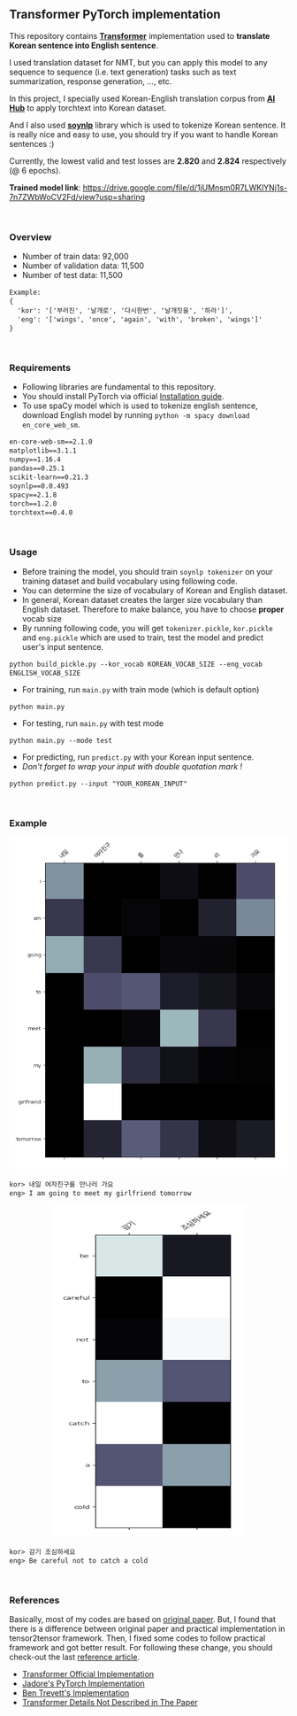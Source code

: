 ## Transformer PyTorch implementation
This repository contains [**Transformer**](https://papers.nips.cc/paper/7181-attention-is-all-you-need.pdf) implementation used to **translate Korean sentence into English sentence**.

I used translation dataset for NMT, but you can apply this model to any sequence to sequence (i.e. text generation) tasks such as text summarization, response generation, ..., etc.

In this project, I specially used Korean-English translation corpus from [**AI Hub**](http://www.aihub.or.kr/) to apply torchtext into Korean dataset. 

And I also used [**soynlp**](https://github.com/lovit/soynlp) library which is used to tokenize Korean sentence. 
It is really nice and easy to use, you should try if you want to handle Korean sentences :)

Currently, the lowest valid and test losses are **2.820** and **2.824** respectively (@ 6 epochs).

**Trained model link**: https://drive.google.com/file/d/1jUMnsm0R7LWKlYNj1s-7n7ZWbWoCV2Fd/view?usp=sharing

<br/>

### Overview
- Number of train data: 92,000
- Number of validation data: 11,500
- Number of test data: 11,500
```
Example: 
{
  'kor': '['부러진', '날개로', '다시한번', '날개짓을', '하라']',
  'eng': '['wings', 'once', 'again', 'with', 'broken', 'wings']'
}
```
<br/>

### Requirements

- Following libraries are fundamental to this repository.
- You should install PyTorch via official [Installation guide](https://pytorch.org/get-started/locally/).
- To use spaCy model which is used to tokenize english sentence, download English model by running `python -m spacy download en_core_web_sm`.

```
en-core-web-sm==2.1.0
matplotlib==3.1.1
numpy==1.16.4
pandas==0.25.1
scikit-learn==0.21.3
soynlp==0.0.493
spacy==2.1.8
torch==1.2.0
torchtext==0.4.0
```
<br/>


### Usage
- Before training the model, you should train `soynlp tokenizer` on your training dataset and build vocabulary using following code. 
- You can determine the size of vocabulary of Korean and English dataset. 
- In general, Korean dataset creates the larger size vocabulary than English dataset. Therefore to make balance, you have to choose **proper** vocab size
- By running following code, you will get `tokenizer.pickle`, `kor.pickle` and `eng.pickle` which are used to train, 
test the model and predict user's input sentence.

```
python build_pickle.py --kor_vocab KOREAN_VOCAB_SIZE --eng_vocab ENGLISH_VOCAB_SIZE
```

- For training, run `main.py` with train mode (which is default option)

```
python main.py
```

- For testing, run `main.py` with test mode

```
python main.py --mode test
```

- For predicting, run `predict.py` with your Korean input sentence. 
- *Don't forget to wrap your input with double quotation mark !*

```
python predict.py --input "YOUR_KOREAN_INPUT"
```

<br/>

### Example
<p align="center">
  <img width="600" height="600" src="img/result1.png">
</p>

```
kor> 내일 여자친구를 만나러 가요
eng> I am going to meet my girlfriend tomorrow
```

<p align="center">
  <img width="350" height="600" src="img/result2.png">
</p>

```
kor> 감기 조심하세요
eng> Be careful not to catch a cold
```
<br/>

### References

Basically, most of my codes are based on [original paper](https://arxiv.org/abs/1706.03762). But, I found that there is a difference between original paper and practical implementation in tensor2tensor framework. Then, I fixed some codes to follow practical framework and got better result. For following these change, you should check-out the last [reference article](https://tunz.kr/post/4?fbclid=IwAR3yBAYfq_yOBoAdY9si5yPZjX5wQwZQV0MKA5L_AZHjCgdZAb_HW1TrWbs).

- [Transformer Official Implementation](https://github.com/tensorflow/models/tree/master/official/transformer)
- [Jadore's PyTorch Implementation](https://github.com/jadore801120/attention-is-all-you-need-pytorch)
- [Ben Trevett's Implementation](https://github.com/bentrevett/pytorch-seq2seq/blob/master/6%20-%20Attention%20is%20All%20You%20Need.ipynb)
- [Transformer Details Not Described in The Paper](https://tunz.kr/post/4?fbclid=IwAR3yBAYfq_yOBoAdY9si5yPZjX5wQwZQV0MKA5L_AZHjCgdZAb_HW1TrWbs)